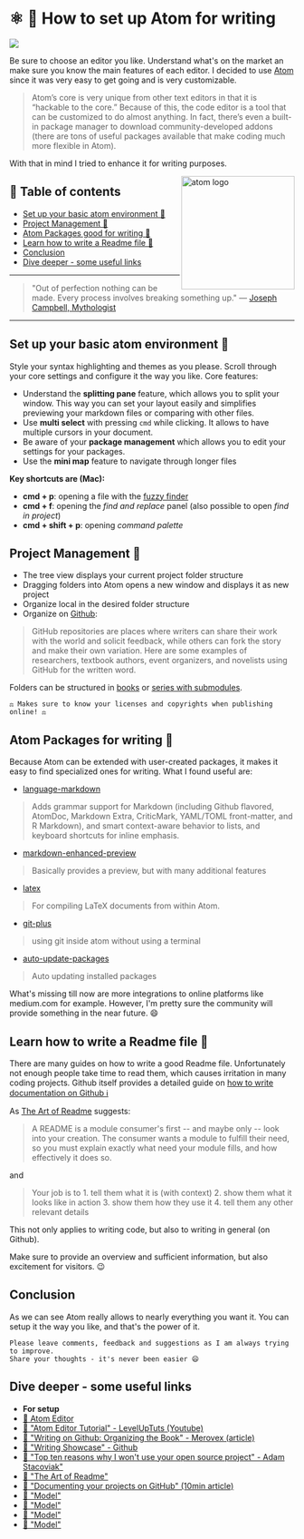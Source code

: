 # ⚛ 📝 How to set up Atom for writing

[<img src="https://images.unsplash.com/photo-1477346611705-65d1883cee1e?dpr=2&auto=format&fit=crop&w=767&h=512&q=80&cs=tinysrgb&crop=">](https://unsplash.com/photos/JgOeRuGD_Y4)

Be sure to choose an editor you like. Understand what's on the market an make sure you know the main features of each editor. I decided to use [Atom](https://atom.io/) since it was very easy to get going and is very customizable.
> Atom’s core is very unique from other text editors in that it is “hackable to the core.” Because of this, the code editor is a tool that can be customized to do almost anything. In fact, there’s even a built-in package manager to download community-developed addons (there are tons of useful packages available that make coding much more flexible in Atom).

With that in mind I tried to enhance it for writing purposes.


<img src="https://cdn-business.discourse.org/uploads/github_atom/optimized/3X/6/d/6d798ac61cf16288f5c67ac48ae170470af08b13_1_499x500.png" alt="atom logo" height="200" align="right">

## 📄 Table of contents
  * [Set up your basic atom environment 🔻](#set-up-your-basic-atom-environment)
  * [Project Management 🔻](#project-management)
  * [Atom Packages good for writing 🔻](#atom-packages-good-for-writing)
  * [Learn how to write a Readme file 🔻](#learn-how-to-write-a-readme-file)
  * [Conclusion](#conclusion)
  * [Dive deeper - some useful links](#dive-deeper-some-useful-links)


---

>"Out of perfection nothing can be made. Every process involves breaking something up."
― [Joseph Campbell, Mythologist](https://de.wikipedia.org/wiki/Joseph_Campbell)

---

## Set up your basic atom environment 🔻
Style your syntax highlighting and themes as you please. Scroll through your core settings and configure it the way you like.
Core features:
- Understand the **splitting pane** feature, which allows you to split your window. This way you can set your layout easily and simplifies previewing your markdown files or comparing with other files.
- Use **multi select** with pressing `cmd` while clicking. It allows to have multiple cursors in your document.
- Be aware of your **package management** which allows you to edit your settings for your packages.
- Use the **mini map** feature to navigate through longer files


**Key shortcuts are (Mac):**
- **cmd + p**: opening a file with the [fuzzy finder](https://github.com/atom/fuzzy-finder)
- **cmd + f**: opening the *find and replace* panel (also possible to open *find in project*)
- **cmd + shift + p**: opening *command palette*


## Project Management 🔻

-  The tree view displays your current project folder structure
- Dragging folders into Atom opens a new window and displays it as new project
- Organize local in the desired folder structure
- Organize on [Github](https://github.com/showcases/writing):

>GitHub repositories are places where writers can share their work with the world and solicit feedback, while others can fork the story and make their own variation. Here are some examples of researchers, textbook authors, event organizers, and novelists using GitHub for the written word.

Folders can be structured in [books](http://www.dausha.net/writing/writing-on-github-organizing-the-book/) or [series with submodules](http://www.dausha.net/writing/writing-on-github/).


`⚖ Makes sure to know your licenses and copyrights when publishing online! ⚖`


## Atom Packages for writing 🔻

Because Atom can be extended with user-created packages, it makes it easy to find specialized ones for writing. What I found useful are:

- [language-markdown](https://atom.io/packages/language-markdown)
>Adds grammar support for Markdown (including Github flavored, AtomDoc, Markdown Extra, CriticMark, YAML/TOML front-matter, and R Markdown), and smart context-aware behavior to lists, and keyboard shortcuts for inline emphasis.

- [markdown-enhanced-preview](https://atom.io/packages/markdown-preview-enhanced)
>Basically provides a preview, but with many additional features

- [latex](https://atom.io/packages/latex)
> For compiling LaTeX documents from within Atom.

- [git-plus](https://atom.io/packages/git-plus)
>using git inside atom without using a terminal

- [auto-update-packages](https://atom.io/packages/auto-update-packages)
> Auto updating installed packages

What's missing till now are more integrations to online platforms like medium.com for example. However, I'm pretty sure the community will provide something in the near future. 😄


## Learn how to write a Readme file 🔻

There are many guides on how to write a good Readme file. Unfortunately not enough people take time to read them, which causes irritation in many coding projects.
Github itself provides a detailed guide on [how to write documentation on Github ℹ️ ](https://guides.github.com/features/wikis/)

As [The Art of Readme](https://github.com/noffle/art-of-readme) suggests:
>A README is a module consumer's first -- and maybe only -- look into your creation. The consumer wants a module to fulfill their need, so you must explain exactly what need your module fills, and how effectively it does so.

and

>Your job is to
    1. tell them what it is (with context)
    2. show them what it looks like in action
    3. show them how they use it
    4. tell them any other relevant details

This not only applies to writing code, but also to writing in general (on Github).

Make sure to provide an overview and sufficient information, but also excitement for visitors. 😉


## Conclusion

As we can see Atom really allows to nearly everything you want it. You can setup it the way you like, and that's the power of it.

```
Please leave comments, feedback and suggestions as I am always trying to improve.
Share your thoughts - it's never been easier 😄
```

## Dive deeper - some useful links
- **For setup**
- [🔀 Atom Editor](https://atom.io/)
- [🔀 "Atom Editor Tutorial" - LevelUpTuts (Youtube)](https://www.youtube.com/watch?v=EyG20hhON6E)
- [🔀 "Writing on Github: Organizing the Book" - Merovex (article)](http://www.dausha.net/writing/writing-on-github-organizing-the-book/)
- [🔀 "Writing Showcase" - Github](https://github.com/showcases/writing)
- [🔀 "Top ten reasons why I won't use your open source project" - Adam Stacoviak"](https://changelog.com/posts/top-ten-reasons-why-i-wont-use-your-open-source-project)
- [🔀 "The Art of Readme"](https://github.com/noffle/art-of-readme)
- [🔀 "Documenting your projects on GitHub" (10min article)](https://guides.github.com/features/wikis/)
- [🔀 "Model"](hasfd)
- [🔀 "Model"](hasfd)
- [🔀 "Model"](hasfd)
- [🔀 "Model"](hasfd)




<!-- Written by Daniel Deutsch (deudan1010@gmail.com) -->
